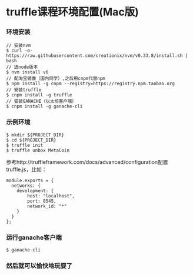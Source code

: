 # truffle课程环境配置(Mac版)
### 环境安装
```
// 安装nvm
$ curl -o- https://raw.githubusercontent.com/creationix/nvm/v0.33.8/install.sh | bash
// 选node版本
$ nvm install v6
// 配淘宝镜像（国内同学）,之后用cnpm代替npm
$ npm install -g cnpm --registry=https://registry.npm.taobao.org
// 安装truffle
$ cnpm install -g truffle
// 安装GANACHE（以太坊客户端）
$ cnpm install -g ganache-cli
```

### 示例环境
```
$ mkdir ${PROJECT_DIR}
$ cd ${PROJECT_DIR}
$ truffle init
$ truffle unbox MetaCoin
```
参考http://truffleframework.com/docs/advanced/configuration配置truffle.js，比如：
```
module.exports = {
  networks: {
  	development: {
  		host: "localhost",
  		port: 8545,
  		network_id: "*"
  	}
  }
};
```

### 运行ganache客户端
```
$ ganache-cli
```

### 然后就可以愉快地玩耍了
